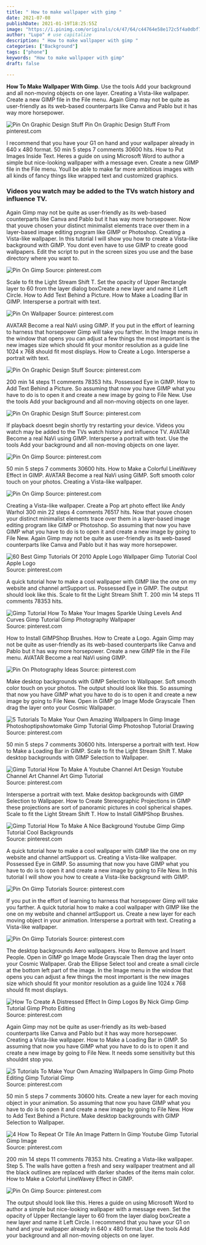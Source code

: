 ```yaml
---
title: " How to make wallpaper with gimp "
date: 2021-07-08
publishDate: 2021-01-19T18:25:55Z
image: "https://i.pinimg.com/originals/c4/47/64/c44764e58e172c5f4a0dbf739f5f2756.jpg"
author: "Lupo" # use capitalize
description: " How to make wallpaper with gimp "
categories: ["Background"]
tags: ["phone"]
keywords: "How to make wallpaper with gimp"
draft: false

---
```



**How To Make Wallpaper With Gimp**. Use the tools Add your background and all non-moving objects on one layer. Creating a Vista-like wallpaper. Create a new GIMP file in the File menu. Again Gimp may not be quite as user-friendly as its web-based counterparts like Canva and Pablo but it has way more horsepower.

![Pin On Graphic Design Stuff](https://i.pinimg.com/originals/dd/80/eb/dd80eb65865a99c4b181ea49c023effa.jpg "Pin On Graphic Design Stuff")
Pin On Graphic Design Stuff From pinterest.com


I recommend that you have your G1 on hand and your wallpaper already in 640 x 480 format. 50 min 5 steps 7 comments 30600 hits. How to Put Images Inside Text. Heres a guide on using Microsoft Word to author a simple but nice-looking wallpaper with a message even. Create a new GIMP file in the File menu. Youll be able to make far more ambitious images with all kinds of fancy things like wrapped text and customized graphics.

### Videos you watch may be added to the TVs watch history and influence TV.

Again Gimp may not be quite as user-friendly as its web-based counterparts like Canva and Pablo but it has way more horsepower. Now that youve chosen your distinct minimalist elements trace over them in a layer-based image editing program like GIMP or Photoshop. Creating a Vista-like wallpaper. In this tutorial I will show you how to create a Vista-like background with GIMP. You dont even have to use GIMP to create good wallpapers. Edit the script to put in the screen sizes you use and the base directory where you want to.


![Pin On Gimp](https://i.pinimg.com/originals/de/f9/50/def9508c5cef9a988739143e952136ae.png "Pin On Gimp")
Source: pinterest.com

Scale to fit the Light Stream Shift T. Set the opacity of Upper Rectangle layer to 60 from the layer dialog boxCreate a new layer and name it Left Circle. How to Add Text Behind a Picture. How to Make a Loading Bar in GIMP. Intersperse a portrait with text.

![Pin On Wallpaper](https://i.pinimg.com/originals/dc/9f/4c/dc9f4c41a82952a2d6fa8694755cd46e.jpg "Pin On Wallpaper")
Source: pinterest.com

AVATAR Become a real NaVi using GIMP. If you put in the effort of learning to harness that horsepower Gimp will take you farther. In the Image menu in the window that opens you can adjust a few things the most important is the new images size which should fit your monitor resolution as a guide line 1024 x 768 should fit most displays. How to Create a Logo. Intersperse a portrait with text.

![Pin On Graphic Design Stuff](https://i.pinimg.com/originals/7e/df/fa/7edffaa0f41de456f0a6b6aaa01d90fa.jpg "Pin On Graphic Design Stuff")
Source: pinterest.com

200 min 14 steps 11 comments 78353 hits. Possessed Eye in GIMP. How to Add Text Behind a Picture. So assuming that now you have GIMP what you have to do is to open it and create a new image by going to File New. Use the tools Add your background and all non-moving objects on one layer.

![Pin On Graphic Design Stuff](https://i.pinimg.com/originals/dd/80/eb/dd80eb65865a99c4b181ea49c023effa.jpg "Pin On Graphic Design Stuff")
Source: pinterest.com

If playback doesnt begin shortly try restarting your device. Videos you watch may be added to the TVs watch history and influence TV. AVATAR Become a real NaVi using GIMP. Intersperse a portrait with text. Use the tools Add your background and all non-moving objects on one layer.

![Pin On Gimp](https://i.pinimg.com/originals/00/d0/79/00d079f4cb6de9792ec9f9b6701c92b0.jpg "Pin On Gimp")
Source: pinterest.com

50 min 5 steps 7 comments 30600 hits. How to Make a Colorful LineWavey Effect in GIMP. AVATAR Become a real NaVi using GIMP. Soft smooth color touch on your photos. Creating a Vista-like wallpaper.

![Pin On Gimp](https://i.pinimg.com/originals/41/55/64/415564a633848183af04259a74a4e2cf.png "Pin On Gimp")
Source: pinterest.com

Creating a Vista-like wallpaper. Create a Pop art photo effect like Andy Warhol 300 min 22 steps 4 comments 76517 hits. Now that youve chosen your distinct minimalist elements trace over them in a layer-based image editing program like GIMP or Photoshop. So assuming that now you have GIMP what you have to do is to open it and create a new image by going to File New. Again Gimp may not be quite as user-friendly as its web-based counterparts like Canva and Pablo but it has way more horsepower.

![60 Best Gimp Tutorials Of 2010 Apple Logo Wallpaper Gimp Tutorial Cool Apple Logo](https://i.pinimg.com/originals/e8/9c/56/e89c56e40cd991ee1d3eef25f7fe26f7.jpg "60 Best Gimp Tutorials Of 2010 Apple Logo Wallpaper Gimp Tutorial Cool Apple Logo")
Source: pinterest.com

A quick tutorial how to make a cool wallpaper with GIMP like the one on my website and channel artSupport us. Possessed Eye in GIMP. The output should look like this. Scale to fit the Light Stream Shift T. 200 min 14 steps 11 comments 78353 hits.

![Gimp Tutorial How To Make Your Images Sparkle Using Levels And Curves Gimp Tutorial Gimp Photography Wallpaper](https://i.pinimg.com/564x/cc/bc/31/ccbc3183e2d2bf977d6b72dc58ea9e22--gimp-tutorial-photography-tutorials.jpg "Gimp Tutorial How To Make Your Images Sparkle Using Levels And Curves Gimp Tutorial Gimp Photography Wallpaper")
Source: pinterest.com

How to Install GIMPShop Brushes. How to Create a Logo. Again Gimp may not be quite as user-friendly as its web-based counterparts like Canva and Pablo but it has way more horsepower. Create a new GIMP file in the File menu. AVATAR Become a real NaVi using GIMP.

![Pin On Photography Ideas](https://i.pinimg.com/originals/66/65/bd/6665bd3764b423f9ffb9183eb0036607.jpg "Pin On Photography Ideas")
Source: pinterest.com

Make desktop backgrounds with GIMP Selection to Wallpaper. Soft smooth color touch on your photos. The output should look like this. So assuming that now you have GIMP what you have to do is to open it and create a new image by going to File New. Open in GIMP go Image Mode Grayscale Then drag the layer onto your Cosmic Wallpaper.

![5 Tutorials To Make Your Own Amazing Wallpapers In Gimp Image Photoshoptipshowtomake Gimp Tutorial Gimp Photoshop Tutorial Drawing](https://i.pinimg.com/474x/7d/95/d1/7d95d1182b11c0408ea556b2dadb6c1a.jpg "5 Tutorials To Make Your Own Amazing Wallpapers In Gimp Image Photoshoptipshowtomake Gimp Tutorial Gimp Photoshop Tutorial Drawing")
Source: pinterest.com

50 min 5 steps 7 comments 30600 hits. Intersperse a portrait with text. How to Make a Loading Bar in GIMP. Scale to fit the Light Stream Shift T. Make desktop backgrounds with GIMP Selection to Wallpaper.

![Gimp Tutorial How To Make A Youtube Channel Art Design Youtube Channel Art Channel Art Gimp Tutorial](https://i.pinimg.com/originals/d6/2d/55/d62d558b40c0a900d8543c844f8ab6fe.jpg "Gimp Tutorial How To Make A Youtube Channel Art Design Youtube Channel Art Channel Art Gimp Tutorial")
Source: pinterest.com

Intersperse a portrait with text. Make desktop backgrounds with GIMP Selection to Wallpaper. How to Create Stereographic Projections in GIMP these projections are sort of panoramic pictures in cool spherical shapes. Scale to fit the Light Stream Shift T. How to Install GIMPShop Brushes.

![Gimp Tutorial How To Make A Nice Background Youtube Gimp Gimp Tutorial Cool Backgrounds](https://i.pinimg.com/originals/53/fc/3e/53fc3e16069c598638fae46d3e19723c.jpg "Gimp Tutorial How To Make A Nice Background Youtube Gimp Gimp Tutorial Cool Backgrounds")
Source: pinterest.com

A quick tutorial how to make a cool wallpaper with GIMP like the one on my website and channel artSupport us. Creating a Vista-like wallpaper. Possessed Eye in GIMP. So assuming that now you have GIMP what you have to do is to open it and create a new image by going to File New. In this tutorial I will show you how to create a Vista-like background with GIMP.

![Pin On Gimp Tutorials](https://i.pinimg.com/736x/70/a2/4f/70a24f47b68d808b178163287e9362cf--gimp-tutorial-abstract-backgrounds.jpg "Pin On Gimp Tutorials")
Source: pinterest.com

If you put in the effort of learning to harness that horsepower Gimp will take you farther. A quick tutorial how to make a cool wallpaper with GIMP like the one on my website and channel artSupport us. Create a new layer for each moving object in your animation. Intersperse a portrait with text. Creating a Vista-like wallpaper.

![Pin On Gimp Tutorials](https://i.pinimg.com/originals/24/59/3c/24593cad38d60e6d055c638d521f14cf.jpg "Pin On Gimp Tutorials")
Source: pinterest.com

The desktop backgrounds Aero wallpapers. How to Remove and Insert People. Open in GIMP go Image Mode Grayscale Then drag the layer onto your Cosmic Wallpaper. Grab the Ellipse Select tool and create a small circle at the bottom left part of the image. In the Image menu in the window that opens you can adjust a few things the most important is the new images size which should fit your monitor resolution as a guide line 1024 x 768 should fit most displays.

![How To Create A Distressed Effect In Gimp Logos By Nick Gimp Gimp Tutorial Gimp Photo Editing](https://i.pinimg.com/originals/67/6d/ba/676dbab30c23ac1201bf972e4216ea48.jpg "How To Create A Distressed Effect In Gimp Logos By Nick Gimp Gimp Tutorial Gimp Photo Editing")
Source: pinterest.com

Again Gimp may not be quite as user-friendly as its web-based counterparts like Canva and Pablo but it has way more horsepower. Creating a Vista-like wallpaper. How to Make a Loading Bar in GIMP. So assuming that now you have GIMP what you have to do is to open it and create a new image by going to File New. It needs some sensitivity but this shouldnt stop you.

![5 Tutorials To Make Your Own Amazing Wallpapers In Gimp Gimp Photo Editing Gimp Tutorial Gimp](https://i.pinimg.com/236x/32/4a/b1/324ab14c5f49dede8871b226ada50ea7.jpg "5 Tutorials To Make Your Own Amazing Wallpapers In Gimp Gimp Photo Editing Gimp Tutorial Gimp")
Source: pinterest.com

50 min 5 steps 7 comments 30600 hits. Create a new layer for each moving object in your animation. So assuming that now you have GIMP what you have to do is to open it and create a new image by going to File New. How to Add Text Behind a Picture. Make desktop backgrounds with GIMP Selection to Wallpaper.

![4 How To Repeat Or Tile An Image Pattern In Gimp Youtube Gimp Tutorial Gimp Image](https://i.pinimg.com/564x/2f/81/86/2f818640a2c5416e0528f7613f44fef0.jpg "4 How To Repeat Or Tile An Image Pattern In Gimp Youtube Gimp Tutorial Gimp Image")
Source: pinterest.com

200 min 14 steps 11 comments 78353 hits. Creating a Vista-like wallpaper. Step 5. The walls have gotten a fresh and sexy wallpaper treatment and all the black outlines are replaced with darker shades of the items main color. How to Make a Colorful LineWavey Effect in GIMP.

![Pin On Gimp](https://i.pinimg.com/originals/c4/47/64/c44764e58e172c5f4a0dbf739f5f2756.jpg "Pin On Gimp")
Source: pinterest.com

The output should look like this. Heres a guide on using Microsoft Word to author a simple but nice-looking wallpaper with a message even. Set the opacity of Upper Rectangle layer to 60 from the layer dialog boxCreate a new layer and name it Left Circle. I recommend that you have your G1 on hand and your wallpaper already in 640 x 480 format. Use the tools Add your background and all non-moving objects on one layer.

